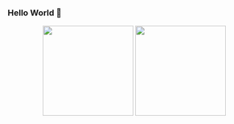 ### Hello World 👋

<!--

- 🌱 I’m currently learning Front-End
- 📫 How to reach me: https://odiegosilva.dev.br
-->


<div align="center" style="display: inline_block>
  <a href="https://odiegosilva.dev.br">
  <img height="180em" src="https://github-readme-stats.vercel.app/api?username=odiegosilva1&show_icons=true&theme=dark&include_all_commits=true&count_private=true"/>
  <img height="180em" src="https://github-readme-stats.vercel.app/api/top-langs/?username=odiegosilva1&layout=compact&langs_count=7&theme=dark"/>
</div>


##
 
